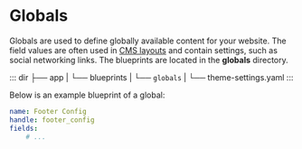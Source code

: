 # Globals

Globals are used to define globally available content for your website. The field values are often used in [CMS layouts](../cms/layouts) and contain settings, such as social networking links. The blueprints are located in the **globals** directory.

::: dir
├── app
|   └── blueprints
|       └── `globals`
|           └── theme-settings.yaml
:::

Below is an example blueprint of a global:

```yaml
name: Footer Config
handle: footer_config
fields:
    # ...
```
